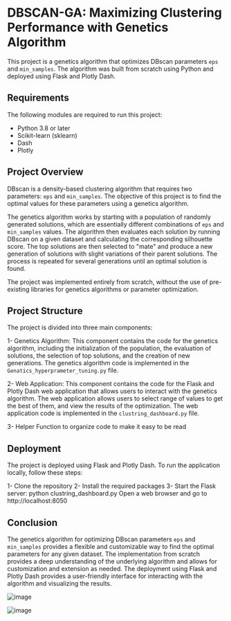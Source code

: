 # DBSCAN-GA: Maximizing Clustering Performance with Genetics Algorithm


This project is a genetics algorithm that optimizes DBscan parameters `eps` and `min_samples`. The algorithm was built from scratch using Python and deployed using Flask and Plotly Dash.

## Requirements
The following modules are required to run this project:

- Python 3.8 or later
- Scikit-learn (sklearn)
- Dash
- Plotly

## Project Overview

DBscan is a density-based clustering algorithm that requires two parameters: `eps` and `min_samples`. The objective of this project is to find the optimal values for these parameters using a genetics algorithm.

The genetics algorithm works by starting with a population of randomly generated solutions, which are essentially different combinations of `eps` and `min_samples` values. The algorithm then evaluates each solution by running DBscan on a given dataset and calculating the corresponding silhouette score. The top solutions are then selected to "mate" and produce a new generation of solutions with slight variations of their parent solutions. The process is repeated for several generations until an optimal solution is found.

The project was implemented entirely from scratch, without the use of pre-existing libraries for genetics algorithms or parameter optimization.


## Project Structure
The project is divided into three main components:

1- Genetics Algorithm: This component contains the code for the genetics algorithm, including the initialization of the population, the evaluation of solutions, the selection of top solutions, and the creation of new generations. The genetics algorithm code is implemented in the `Genatics_hyperprameter_tuning.py` file.

2- Web Application: This component contains the code for the Flask and Plotly Dash web application that allows users to interact with the genetics algorithm. The web application allows users to select range of values to get the best of them, and view the results of the optimization. The web application code is implemented in the `clustring_dashboard.py` file.

3- Helper Function to organize code to make it easy to be read



## Deployment
The project is deployed using Flask and Plotly Dash. To run the application locally, follow these steps:


1- Clone the repository
2- Install the required packages
3- Start the Flask server: python clustring_dashboard.py
Open a web browser and go to http://localhost:8050



## Conclusion
The genetics algorithm for optimizing DBscan parameters `eps` and `min_samples` provides a flexible and customizable way to find the optimal parameters for any given dataset. The implementation from scratch provides a deep understanding of the underlying algorithm and allows for customization and extension as needed. The deployment using Flask and Plotly Dash provides a user-friendly interface for interacting with the algorithm and visualizing the results.

![image](https://user-images.githubusercontent.com/48560237/223807351-aa9d30d9-ebce-41c4-8f57-83ffe1c34064.png)


![image](https://user-images.githubusercontent.com/48560237/223807288-21f79c3a-515f-40a0-8854-10e24814d4c4.png)
